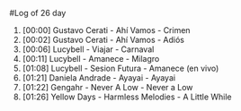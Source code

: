 #Log of 26 day

1. [00:00] Gustavo Cerati - Ahí Vamos - Crimen
1. [00:02] Gustavo Cerati - Ahí Vamos - Adiós
1. [00:06] Lucybell - Viajar - Carnaval
1. [00:11] Lucybell - Amanece - Milagro
1. [01:08] Lucybell - Sesion Futura - Amanece (en vivo)
1. [01:21] Daniela Andrade - Ayayai - Ayayai
1. [01:22] Gengahr - Never A Low - Never a Low
1. [01:26] Yellow Days - Harmless Melodies - A Little While
